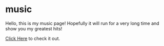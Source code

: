 # music

Hello, this is my music page! Hopefully it will run for a very long time and show you my greatest hits!

[Click Here](https://jasonsmusic.up.railway.app/) to check it out.